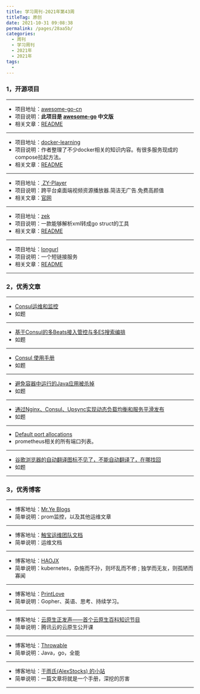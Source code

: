 ```yaml
---
title: 学习周刊-2021年第43周
titleTag: 原创
date: 2021-10-31 09:08:38
permalink: /pages/28aa5b/
categories:
  - 周刊
  - 学习周刊
  - 2021年
  - 2021年
tags:
  - 
---
```



### **1，开源项目**

---

- 项目地址：[awesome-go-cn](https://github.com/yinggaozhen/awesome-go-cn)
- 项目说明：**此项目是 [awesome-go](https://awesome-go.com/) 中文版**
- 相关文章：[README](https://github.com/yinggaozhen/awesome-go-cn/blob/master/README.md)

---

- 项目地址：[docker-learning](https://github.com/hegphegp/docker-learning)
- 项目说明：作者整理了不少docker相关的知识内容。有很多服务现成的compose拉起方法。
- 相关文章：[README](https://github.com/hegphegp/docker-learning/blob/master/README.md)

---

- 项目地址：[ ZY-Player](https://github.com/cuiocean/ZY-Player)
- 项目说明：跨平台桌面端视频资源播放器.简洁无广告.免费高颜值
- 相关文章：[官网](http://zyplayer.fun/)

---

- 项目地址：[zek](https://github.com/miku/zek)
- 项目说明：一款能够解析xml转成go struct的工具
- 相关文章：[README](https://github.com/miku/zek/blob/master/README.md)

---

- 项目地址：[longurl](https://github.com/long2ice/longurl)
- 项目说明：一个短链接服务
- 相关文章：[README](https://github.com/long2ice/longurl/blob/dev/README.md)

---


###  2，优秀文章

---

-  [Consul运维和监控](https://www.jianshu.com/p/f9bb8e4592c6)
- 如题

----

-  [基于Consul的多Beats接入管控与多ES搜索编排](https://elasticsearch.cn/uploads/slides/20191210/ec63ac2c9c8f47c6324e63b6ecd1d2dd.pdf)
- 如题

---

- [Consul 使用手册](http://www.liangxiansen.cn/2017/04/06/consul/)
-  如题

---

- [避免容器中运行的Java应用被杀掉](https://cloud.tencent.com/developer/article/1534661)
- 如题

---

-  [通过Nginx、Consul、Upsync实现动态负载均衡和服务平滑发布](https://www.cnblogs.com/throwable/p/13113620.html)
- 如题

---

- [Default port allocations](https://github.com/prometheus/prometheus/wiki/Default-port-allocations)
- prometheus相关的所有端口列表。

---

- [谷歌浏览器的自动翻译图标不见了，不能自动翻译了，在哪找回](https://zhuanlan.zhihu.com/p/81228562)
- 如题

---

### **3，优秀博客**

---

- 博客地址：[Mr.Ye Blogs](https://system51.github.io/)
- 简单说明：prom监控，以及其他运维文章

----

- 博客地址：[触宝运维团队文档](https://haojianxun.github.io/docs/)
- 简单说明：运维文档

---

- 博客地址：[HAOJX](https://haojianxun.github.io/)
- 简单说明：kubernetes，杂施而不孙，则坏乱而不修 ; 独学而无友，则孤陋而寡闻

---

- 博客地址：[PrintLove](https://www.printlove.cn/)
- 简单说明：Gopher、英语、思考、持续学习。

---

- 博客地址：[云原生正发声——首个云原生百科知识节目](https://cloud.tencent.com/developer/special/cloudnative)
- 简单说明：腾讯云的云原生公开课

---

- 博客地址：[Throwable](https://www.cnblogs.com/throwable/)
- 简单说明：Java，go，全能

---

- 博客地址：[于雨氏(AlexStocks) 的小站](https://alexstocks.github.io/)
- 简单说明：一篇文章将就是一个手册，深挖的厉害

---